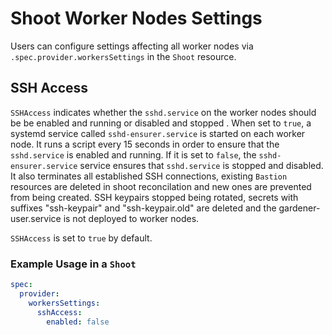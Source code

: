 # Shoot Worker Nodes Settings

Users can configure settings affecting all worker nodes via `.spec.provider.workersSettings` in the `Shoot` resource.

## SSH Access

`SSHAccess` indicates whether the `sshd.service` on the worker nodes should be be enabled and running or disabled and stopped . When set to `true`, a systemd service called `sshd-ensurer.service` is started on each worker node. It runs a script every 15 seconds in order to ensure that the `sshd.service` is enabled and running. If it is set to `false`, the `sshd-ensurer.service` service ensures that `sshd.service` is stopped and disabled. It also terminates all established SSH connections, existing `Bastion` resources are deleted in shoot reconcilation and new ones are prevented from being created. SSH keypairs stopped being rotated, secrets with suffixes "ssh-keypair" and "ssh-keypair.old" are deleted and the gardener-user.service is not deployed to worker nodes.

`SSHAccess` is set to `true` by default.

### Example Usage in a `Shoot`

```yaml
spec:
  provider:
    workersSettings:
      sshAccess:
        enabled: false
```
